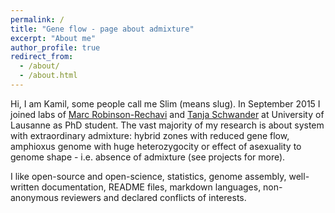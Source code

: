 ```yaml
---
permalink: /
title: "Gene flow - page about admixture"
excerpt: "About me"
author_profile: true
redirect_from:
  - /about/
  - /about.html
---
```


Hi, I am Kamil, some people call me Slim (means slug). In September 2015 I joined labs of [Marc Robinson-Rechavi](http://www.unil.ch/dee/home/menuinst/research/robinson-rechavi-group.html) and [Tanja Schwander](http://www.unil.ch/dee/home/menuinst/research/schwander-group.html) at University of Lausanne as PhD student. The vast majority of my research is about system with extraordinary admixture: hybrid zones with reduced gene flow, amphioxus genome with huge heterozygocity or effect of asexuality to genome shape - i.e. absence of admixture (see projects for more).

I like open-source and open-science, statistics, genome assembly, well-written documentation, README files, markdown languages, non-anonymous reviewers and declared conflicts of interests.
